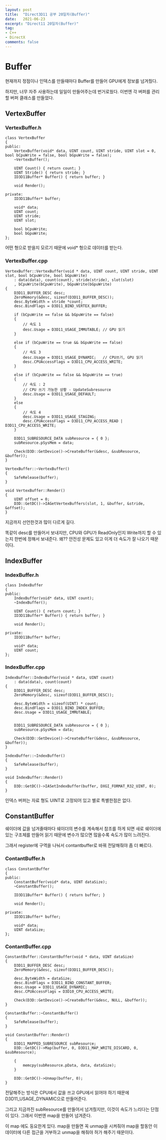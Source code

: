 ```yaml
---
layout: post
title:  "Direct3D11 공부 20일차(Buffer)"
date:   2021-06-23
excerpt: "Direct11 20일차(Buffer)"
tag:
- C++
- DirectX
comments: false
---
```

# Buffer
현재까지 정점이나 인덱스를 만들때마다 Buffer를 만들어 GPU에게 정보를 넘겨줬다.

하지만, 너무 자주 사용하는데 일일이 만들어주는데 번거로웠다. 이번엔 각 버퍼를 관리할 버퍼 클래스를 만들었다.

## VertexBuffer

### VertexBuffer.h
```
class VertexBuffer
{
public:
	VertexBuffer(void* data, UINT count, UINT stride, UINT slot = 0, bool bCpuWrite = false, bool bGpuWrite = false);
	~VertexBuffer();

	UINT Count() { return count; }
	UINT Stride() { return stride; }
	ID3D11Buffer* Buffer() { return buffer; }

	void Render();

private:
	ID3D11Buffer* buffer;

	void* data;
	UINT count;
	UINT stride;
	UINT slot;

	bool bCpuWrite;
	bool bGpuWrite;
};
```
어떤 형으로 받을지 모르기 때문에 void* 형으로 데이터를 받는다.

### VertexBuffer.cpp
```
VertexBuffer::VertexBuffer(void * data, UINT count, UINT stride, UINT slot, bool bCpuWrite, bool bGpuWrite)
	: data(data), count(count), stride(stride), slot(slot)
	, bCpuWrite(bCpuWrite), bGpuWrite(bGpuWrite)
{
	D3D11_BUFFER_DESC desc;
	ZeroMemory(&desc, sizeof(D3D11_BUFFER_DESC));
	desc.ByteWidth = stride *count;
	desc.BindFlags = D3D11_BIND_VERTEX_BUFFER;

	if (bCpuWrite == false && bGpuWrite == false)
	{
		// 속도 1
		desc.Usage = D3D11_USAGE_IMMUTABLE; // GPU 읽기
	}

	else if (bCpuWrite == true && bGpuWrite == false)
	{
		// 속도 3
		desc.Usage = D3D11_USAGE_DYNAMIC;	// CPU쓰기, GPU 읽기
		desc.CPUAccessFlags = D3D11_CPU_ACCESS_WRITE;
	}

	else if (bCpuWrite == false && bGpuWrite == true)
	{
		// 속도 : 2
		// CPU 쓰기 가능한 상황 - UpdateSubresource
		desc.Usage = D3D11_USAGE_DEFAULT;
	}
	else
	{
		// 속도 4
		desc.Usage = D3D11_USAGE_STAGING;
		desc.CPUAccessFlags = D3D11_CPU_ACCESS_READ | D3D11_CPU_ACCESS_WRITE;
	}
	
	D3D11_SUBRESOURCE_DATA subResource = { 0 };
	subResource.pSysMem = data;

	Check(D3D::GetDevice()->CreateBuffer(&desc, &subResource, &buffer));
}

VertexBuffer::~VertexBuffer()
{
	SafeRelease(buffer);
}

void VertexBuffer::Render()
{
	UINT offset = 0;
	D3D::GetDC()->IAGetVertexBuffers(slot, 1, &buffer, &stride, &offset);
}
```
지금까지 선언한것과 많이 다르게 길다.

똑같이 desc를 만들어서 보내지만, CPU와 GPU가 ReadOnly인지 Write까지 할 수 있는지 한번에 정해서 보내준다. 왜?? 안전성 문제도 있고 이게 더 속도가 잘 나오기 때문이다.

## IndexBuffer
### IndexBuffer.h
```
class IndexBuffer
{
public:
	IndexBuffer(void* data, UINT count);
	~IndexBuffer();

	UINT Count() { return count; }
	ID3D11Buffer* Buffer() { return buffer; }

	void Render();

private:
	ID3D11Buffer* buffer;

	void* data;
	UINT count;
};
```
### IndexBuffer.cpp
```
IndexBuffer::IndexBuffer(void * data, UINT count)
	: data(data), count(count)
{
	D3D11_BUFFER_DESC desc;
	ZeroMemory(&desc, sizeof(D3D11_BUFFER_DESC));

	desc.ByteWidth = sizeof(UINT) * count;
	desc.BindFlags = D3D11_BIND_INDEX_BUFFER;
	desc.Usage = D3D11_USAGE_IMMUTABLE;


	D3D11_SUBRESOURCE_DATA subResource = { 0 };
	subResource.pSysMem = data;

	Check(D3D::GetDevice()->CreateBuffer(&desc, &subResource, &buffer));
}

IndexBuffer::~IndexBuffer()
{
	SafeRelease(buffer);
}

void IndexBuffer::Render()
{
	D3D::GetDC()->IASetIndexBuffer(buffer, DXGI_FORMAT_R32_UINT, 0);
}
```
인덱스 버퍼는 자료 형도 UINT로 고정되어 있고 별로 특별한점은 없다.

## ConstantBuffer
쉐이더에 값을 넘겨줄때마다 쉐이더의 변수를 계속해서 참조를 하게 되면 새로 쉐이더에 있는 구조체를 만들어 읽기 때문에 변수가 많으면 많을수록 속도가 많이 느려진다.

그래서 register에 구역을 나눠서 contantbuffer로 바꿔 전달해줘야 좀 더 빠르다.

### ContantBuffer.h
```
class ConstantBuffer
{
public:
	ConstantBuffer(void* data, UINT dataSize);
	~ConstantBuffer();

	ID3D11Buffer* Buffer() { return buffer; }

	void Render();

private:
	ID3D11Buffer* buffer;

	void* data;
	UINT dataSize;
};
```
### ContantBuffer.cpp
```
ConstantBuffer::ConstantBuffer(void * data, UINT dataSize)
{
	D3D11_BUFFER_DESC desc;
	ZeroMemory(&desc, sizeof(D3D11_BUFFER_DESC));

	desc.ByteWidth = dataSize;
	desc.BindFlags = D3D11_BIND_CONSTANT_BUFFER;
	desc.Usage = D3D11_USAGE_DYNAMIC;
	desc.CPUAccessFlags = D3D10_CPU_ACCESS_WRITE;

	Check(D3D::GetDevice()->CreateBuffer(&desc, NULL, &buffer));
}

ConstantBuffer::~ConstantBuffer()
{
	SafeRelease(buffer);
}

void ConstantBuffer::Render()
{
	D3D11_MAPPED_SUBRESOURCE subResource;
	D3D::GetDC()->Map(buffer, 0, D3D11_MAP_WRITE_DISCARD, 0, &subResource);

	{
		memcpy(subResource.pData, data, dataSize);
	}

	D3D::GetDC()->Unmap(buffer, 0);
}
```
전달해주는 방식은 CPU에서 값을 쓰고 GPU에서 읽어야 하기 때문에 D3D11_USAGE_DYNAMIC으로 만들어준다.

그리고 지금까진 subResource를 만들어서 넘겨줬지만, 이것이 속도가 느리다는 단점이 있다. 그래서 이번엔 map을 만들어 넘겨준다.

이 map 에도 둥요한게 있다. map을 만들면 꼭 unmap을 시켜줘야 map을 할동안 이 데이터에 다른 접근을 거부하고 unmap을 해줘야 허가 해주기 때문이다.

